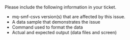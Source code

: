 Please include the following information in your ticket.

- mq-smf-csvs version(s) that are affected by this issue.
- A data sample that demonstrates the issue
- Command used to format the data
- Actual and expected output (data files and screen)
